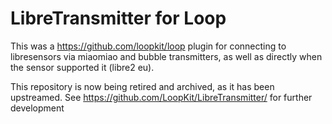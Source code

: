 # LibreTransmitter for Loop
This was a https://github.com/loopkit/loop plugin for connecting to libresensors via miaomiao and bubble transmitters, as well as directly when the sensor supported it (libre2 eu).

This repository is now being retired and archived, as it has been upstreamed. See https://github.com/LoopKit/LibreTransmitter/ for further development

